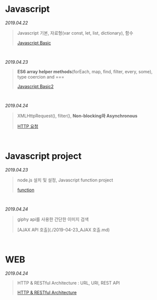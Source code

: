 # Javascript

*2019.04.22*

> Javascript 기본, 자료형(var const, let, list, dictionary), 함수
>
> [Javascript Basic](./2019-04-22-javascript.md)

<br>

*2019.04.23*

>**ES6 array helper methods**(forEach, map, find, filter, every, some),  type coercion and ===
>
> [Javascript Basic2](./2019-04-23-javascript.md)

<br>

*2019.04.24*

>XMLHttpRequest(), filter(), **Non-blocking와 Asynchronous**
>
>  [HTTP 요청](./2019-04-24-javascript.md)

<br>



# Javascript project

*2019.04.23*

> node.js 설치 및 설정, Javascript function project
>
>  [function](./2019-04-23-function.md)

<br>

*2019.04.24*

>giphy api를 사용한 간단한 이미지 검색
>
>  [AJAX API 호출](./2019-04-23_AJAX 호출.md)

<br>



# WEB

*2019.04.24*

> HTTP & RESTful Architecture : URL, URI, REST API
>
>   [HTTP & RESTful Architecture](./2019-04-24-http&restful)

<br>

